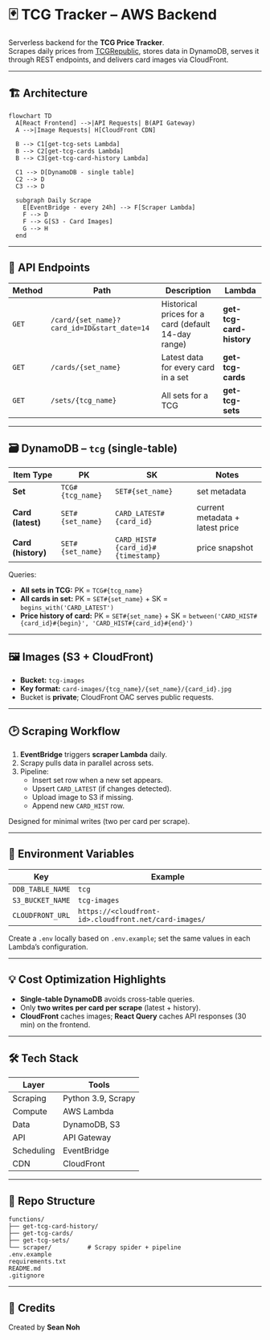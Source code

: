 # 🃏 TCG Tracker – AWS Backend

Serverless backend for the **TCG Price Tracker**.  
Scrapes daily prices from [TCGRepublic](https://tcgrepublic.com), stores data in DynamoDB, serves it through REST endpoints, and delivers card images via CloudFront.

---

## 🏗 Architecture

```mermaid
flowchart TD
  A[React Frontend] -->|API Requests| B(API Gateway)
  A -->|Image Requests| H[CloudFront CDN]

  B --> C1[get-tcg-sets Lambda]
  B --> C2[get-tcg-cards Lambda]
  B --> C3[get-tcg-card-history Lambda]

  C1 --> D[DynamoDB - single table]
  C2 --> D
  C3 --> D

  subgraph Daily Scrape
    E[EventBridge - every 24h] --> F[Scraper Lambda]
    F --> D
    F --> G[S3 - Card Images]
    G --> H
  end
```

---

## 🔌 API Endpoints

| Method | Path                                        | Description                                         | Lambda                   |
| ------ | ------------------------------------------- | --------------------------------------------------- | ------------------------ |
| `GET`  | `/card/{set_name}?card_id=ID&start_date=14` | Historical prices for a card (default 14-day range) | **get-tcg-card-history** |
| `GET`  | `/cards/{set_name}`                         | Latest data for every card in a set                 | **get-tcg-cards**        |
| `GET`  | `/sets/{tcg_name}`                          | All sets for a TCG                                  | **get-tcg-sets**         |

---

## 🗃️ DynamoDB – `tcg` (single-table)

| Item Type          | PK               | SK                                | Notes                           |
| ------------------ | ---------------- | --------------------------------- | ------------------------------- |
| **Set**            | `TCG#{tcg_name}` | `SET#{set_name}`                  | set metadata                    |
| **Card (latest)**  | `SET#{set_name}` | `CARD_LATEST#{card_id}`           | current metadata + latest price |
| **Card (history)** | `SET#{set_name}` | `CARD_HIST#{card_id}#{timestamp}` | price snapshot                  |

Queries:

- **All sets in TCG:** PK = `TCG#{tcg_name}`
- **All cards in set:** PK = `SET#{set_name}` + SK = `begins_with('CARD_LATEST')`
- **Price history of card:** PK = `SET#{set_name}` + SK = `between('CARD_HIST#{card_id}#{begin}', 'CARD_HIST#{card_id}#{end}')`

---

## 🖼️ Images (S3 + CloudFront)

- **Bucket:** `tcg-images`
- **Key format:** `card-images/{tcg_name}/{set_name}/{card_id}.jpg`
- Bucket is **private**; CloudFront OAC serves public requests.

---

## 🕑 Scraping Workflow

1. **EventBridge** triggers **scraper Lambda** daily.
2. Scrapy pulls data in parallel across sets.
3. Pipeline:
   - Insert set row when a new set appears.
   - Upsert `CARD_LATEST` (if changes detected).
   - Upload image to S3 if missing.
   - Append new `CARD_HIST` row.

Designed for minimal writes (two per card per scrape).

---

## 🔧 Environment Variables

| Key              | Example                                               |
| ---------------- | ----------------------------------------------------- |
| `DDB_TABLE_NAME` | `tcg`                                                 |
| `S3_BUCKET_NAME` | `tcg-images`                                          |
| `CLOUDFRONT_URL` | `https://<cloudfront-id>.cloudfront.net/card-images/` |

Create a `.env` locally based on `.env.example`; set the same values in each Lambda’s configuration.

---

## 💡 Cost Optimization Highlights

- **Single-table DynamoDB** avoids cross-table queries.
- Only **two writes per card per scrape** (latest + history).
- **CloudFront** caches images; **React Query** caches API responses (30 min) on the frontend.

---

## 🛠 Tech Stack

| Layer      | Tools              |
| ---------- | ------------------ |
| Scraping   | Python 3.9, Scrapy |
| Compute    | AWS Lambda         |
| Data       | DynamoDB, S3       |
| API        | API Gateway        |
| Scheduling | EventBridge        |
| CDN        | CloudFront         |

---

## 📁 Repo Structure

```
functions/
├── get-tcg-card-history/
├── get-tcg-cards/
├── get-tcg-sets/
└── scraper/          # Scrapy spider + pipeline
.env.example
requirements.txt
README.md
.gitignore
```

---

## 🙌 Credits

Created by **Sean Noh**
